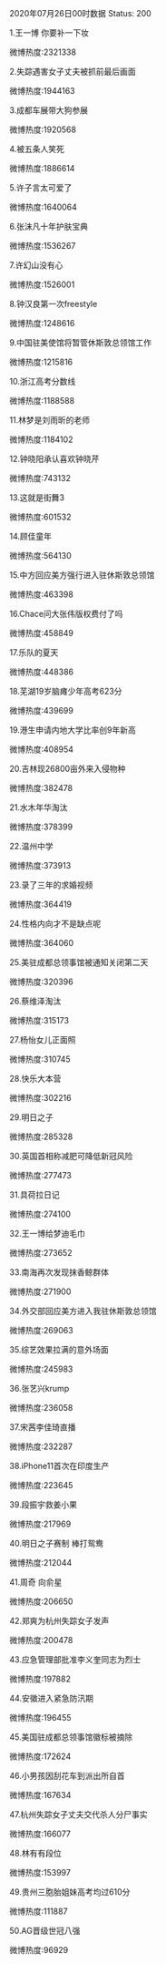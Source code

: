 2020年07月26日00时数据
Status: 200

1.王一博 你要补一下妆

微博热度:2321338

2.失踪遇害女子丈夫被抓前最后画面

微博热度:1944163

3.成都车展带大狗参展

微博热度:1920568

4.被五条人笑死

微博热度:1886614

5.许子言太可爱了

微博热度:1640064

6.张沫凡十年护肤宝典

微博热度:1536267

7.许幻山没有心

微博热度:1526001

8.钟汉良第一次freestyle

微博热度:1248616

9.中国驻美使馆将暂管休斯敦总领馆工作

微博热度:1215816

10.浙江高考分数线

微博热度:1188588

11.林梦是刘雨昕的老师

微博热度:1184102

12.钟晓阳承认喜欢钟晓芹

微博热度:743132

13.这就是街舞3

微博热度:601532

14.顾佳童年

微博热度:564130

15.中方回应美方强行进入驻休斯敦总领馆

微博热度:463398

16.Chace问大张伟版权费付了吗

微博热度:458849

17.乐队的夏天

微博热度:448386

18.芜湖19岁脑瘫少年高考623分

微博热度:439699

19.港生申请内地大学比率创9年新高

微博热度:408954

20.吉林现26800亩外来入侵物种

微博热度:382478

21.水木年华淘汰

微博热度:378399

22.温州中学

微博热度:373913

23.录了三年的求婚视频

微博热度:364419

24.性格内向才不是缺点呢

微博热度:364060

25.美驻成都总领事馆被通知关闭第二天

微博热度:320396

26.蔡维泽淘汰

微博热度:315173

27.杨怡女儿正面照

微博热度:310745

28.快乐大本营

微博热度:302216

29.明日之子

微博热度:285328

30.英国首相称减肥可降低新冠风险

微博热度:277473

31.具荷拉日记

微博热度:274100

32.王一博给梦迪毛巾

微博热度:273652

33.南海再次发现抹香鲸群体

微博热度:271900

34.外交部回应美方进入我驻休斯敦总领馆

微博热度:269063

35.综艺效果拉满的意外场面

微博热度:245983

36.张艺兴krump

微博热度:236058

37.宋茜李佳琦直播

微博热度:232287

38.iPhone11首次在印度生产

微博热度:223645

39.段振宇救姜小果

微博热度:217969

40.明日之子赛制 棒打鸳鸯

微博热度:212044

41.周奇 向俞星

微博热度:206650

42.郑爽为杭州失踪女子发声

微博热度:200478

43.应急管理部批准李义奎同志为烈士

微博热度:197882

44.安徽进入紧急防汛期

微博热度:196455

45.美国驻成都总领事馆徽标被摘除

微博热度:172624

46.小男孩因刮花车到派出所自首

微博热度:167634

47.杭州失踪女子丈夫交代杀人分尸事实

微博热度:166077

48.林有有段位

微博热度:153997

49.贵州三胞胎姐妹高考均过610分

微博热度:111887

50.AG晋级世冠八强

微博热度:96929

